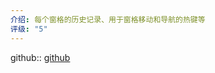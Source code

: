 ```yaml
---
介绍: 每个窗格的历史记录、用于窗格移动和导航的热键等
评级: "5"
---
```

github:: [github](https://github.com/pjeby/pane-relief)
